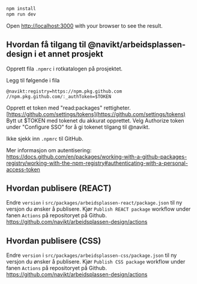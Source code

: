 ```bash
npm install
npm run dev
```

Open [http://localhost:3000](http://localhost:3000) with your browser to see the result.

## Hvordan få tilgang til @navikt/arbeidsplassen-design i et annet prosjekt

Opprett fila `.npmrc` i rotkatalogen på prosjektet.

Legg til følgende i fila

```
@navikt:registry=https://npm.pkg.github.com
//npm.pkg.github.com/:_authToken=$TOKEN
```

Opprett et token med "read:packages" rettigheter. [https://github.com/settings/tokens](https://github.com/settings/tokens) Bytt ut \$TOKEN med tokenet du akkurat opprettet. Velg Authorize token under "Configure SSO" for å gi tokenet tilgang til @navikt.

Ikke sjekk inn `.npmrc` til GitHub.

Mer informasjon om autentisering: https://docs.github.com/en/packages/working-with-a-github-packages-registry/working-with-the-npm-registry#authenticating-with-a-personal-access-token

## Hvordan publisere (REACT)

Endre `version` i `src/packages/arbeidsplassen-react/package.json` til ny versjon du ønsker å publisere. Kjør `Publish REACT package` workflow under fanen `Actions` på repositoryet på Github. https://github.com/navikt/arbeidsplassen-design/actions

## Hvordan publisere (CSS)

Endre `version` i `src/packages/arbeidsplassen-css/package.json` til ny versjon du ønsker å publisere. Kjør `Publish CSS package` workflow under fanen `Actions` på repositoryet på Github. https://github.com/navikt/arbeidsplassen-design/actions
